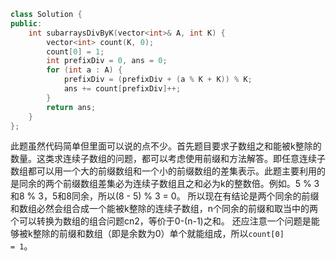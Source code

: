 ```cpp
class Solution {
public:
    int subarraysDivByK(vector<int>& A, int K) {
        vector<int> count(K, 0);
        count[0] = 1;
        int prefixDiv = 0, ans = 0;
        for (int a : A) {
            prefixDiv = (prefixDiv + (a % K + K)) % K;
            ans += count[prefixDiv]++;
        }
        return ans;
    }
};
```
此题虽然代码简单但里面可以说的点不少。首先题目要求子数组之和能被k整除的数量。这类求连续子数组的问题，都可以考虑使用前缀和方法解答。即任意连续子数组都可以用一个大的前缀数组和一个小的前缀数组的差集表示。此题主要利用的是同余的两个前缀数组差集必为连续子数组且之和必为k的整数倍。例如。5 % 3和8 % 3，5和8同余，所以(8 - 5) % 3 = 0。
所以现在有结论是两个同余的前缀和数组必然会组合成一个能被k整除的连续子数组，n个同余的前缀和取当中的两个可以转换为数组的组合问题cn2，等价于0-(n-1)之和。
还应注意一个问题是能够被k整除的前缀和数组（即是余数为0）单个就能组成，所以<code>count[0] = 1</code>。